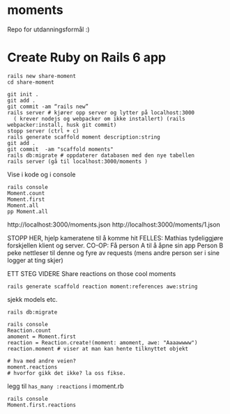 # moments
Repo for utdanningsformål :) 

# Create Ruby on Rails 6 app

    rails new share-moment
    cd share-moment

    git init . 
    git add .
    git commit -am “rails new”
    rails server # kjører opp server og lytter på localhost:3000 
      ( krever nodejs og webpacker om ikke installert) (rails webpacker:install, husk git commit)
    stopp server (ctrl + c)
    rails generate scaffold moment description:string
    git add .
    git commit  -am "scaffold moments"
    rails db:migrate # oppdaterer databasen med den nye tabellen
    rails server (gå til localhost:3000/moments )

Vise i kode og i console

    rails console
    Moment.count
    Moment.first
    Moment.all
    pp Moment.all

http://localhost:3000/moments.json
http://localhost:3000/moments/1.json

STOPP HER, hjelp kameratene til å komme hit
FELLES: Mathias tydeliggjøre forskjellen klient og server.
CO-OP:
Få person A til å åpne sin app
Person B peke nettleser til denne og fyre av requests (mens andre person ser i sine logger at ting skjer)

ETT STEG VIDERE
Share reactions on those cool moments

    rails generate scaffold reaction moment:references awe:string

sjekk models etc. 

    rails db:migrate

    rails console
    Reaction.count
    amoment = Moment.first
    reaction = Reaction.create!(moment: amoment, awe: "Aaaawwww")
    reaction.moment # viser at man kan hente tilknyttet objekt
    
    # hva med andre veien?
    moment.reactions 
    # hvorfor gikk det ikke? la oss fikse.
    

legg til `has_many :reactions` i moment.rb

    rails console
    Moment.first.reactions
    
